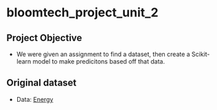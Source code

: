 # bloomtech_project_unit_2

## Project Objective
* We were given an assignment to find a dataset, then create a Scikit-learn model to make predicitons based off that data.

## Original dataset
* Data: [Energy](https://www.kaggle.com/nicholasjhana/energy-consumption-generation-prices-and-weather)
